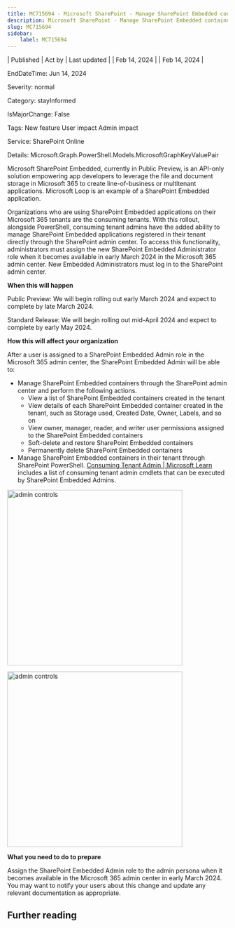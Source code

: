 ```yaml
---
title: MC715694 - Microsoft SharePoint - Manage SharePoint Embedded containers through the SharePoint admin center
description: Microsoft SharePoint - Manage SharePoint Embedded containers through the SharePoint admin center
slug: MC715694
sidebar:
    label: MC715694
---
```


| Published | Act by | Last updated |
| Feb 14, 2024 |  | Feb 14, 2024 |

EndDateTime: Jun 14, 2024

Severity: normal

Category: stayInformed

IsMajorChange: False

Tags: New feature User impact Admin impact

Service: SharePoint Online

Details: Microsoft.Graph.PowerShell.Models.MicrosoftGraphKeyValuePair

<p style="">Microsoft SharePoint Embedded, currently in Public Preview, is an API-only solution empowering app developers to leverage the file and document storage in Microsoft 365 to create line-of-business or multitenant applications. Microsoft Loop is an example of a SharePoint Embedded application.
</p><p style="">Organizations who are using SharePoint Embedded applications on their Microsoft 365 tenants are the consuming tenants. With this rollout, alongside PowerShell, consuming tenant admins have the added ability to manage SharePoint Embedded applications registered in their tenant directly through the SharePoint admin center. To access this functionality, administrators must assign the new SharePoint Embedded Administrator role when it becomes available in early March 2024 in the Microsoft 365 admin center. New Embedded Administrators must log in to the SharePoint admin center.
</p><p style=""><b>When this will happen</b>
</p><p style="">Public Preview: We will begin rolling out early March 2024 and expect to complete by late March 2024.</p><p style="">Standard Release: We will begin rolling out mid-April 2024 and expect to complete by early May 2024.</p><p style=""><b>How this will affect your organization</b></p><p style="">After a user is assigned to a SharePoint Embedded Admin role in the Microsoft 365 admin center, the SharePoint Embedded Admin will be able to:
</p><ul><li>Manage SharePoint Embedded containers through the SharePoint admin center and perform the following actions.
<ul><li>View a list of SharePoint Embedded containers created in the tenant</li><li>View details of each SharePoint Embedded container created in the tenant, such as Storage used, Created Date, Owner, Labels, and so on</span></li><li><span style="font-size: 14px;">View owner, manager, reader, and writer user permissions assigned to the SharePoint Embedded containers</span></li><li>Soft-delete and restore SharePoint Embedded containers</li><li>Permanently delete SharePoint Embedded containers</li></ul></li><li>Manage SharePoint Embedded containers in their tenant through SharePoint PowerShell. <a href="https://learn.microsoft.com/sharepoint/dev/embedded/concepts/admin-exp/cta" target="_blank">Consuming Tenant Admin | Microsoft Learn</a> includes a list of consuming tenant admin cmdlets that can be executed by SharePoint Embedded Admins.</li></ul><p style=""><img src="https://img-prod-cms-rt-microsoft-com.akamaized.net/cms/api/am/imageFileData/RW1hBTn?ver=fd1c" style="width: 400px;" alt="admin controls"></p><p style=""><img src="https://img-prod-cms-rt-microsoft-com.akamaized.net/cms/api/am/imageFileData/RW1hzeV?ver=b9c5" style="width: 400px;" alt="admin controls"></p><p style=""><b>What you need to do to prepare</b>
</p><p style="">Assign the SharePoint Embedded Admin role to the admin persona when it becomes available in the Microsoft 365 admin center in early March 2024. You may want to notify your users about this change and update any relevant documentation as appropriate.</p>

## Further reading
